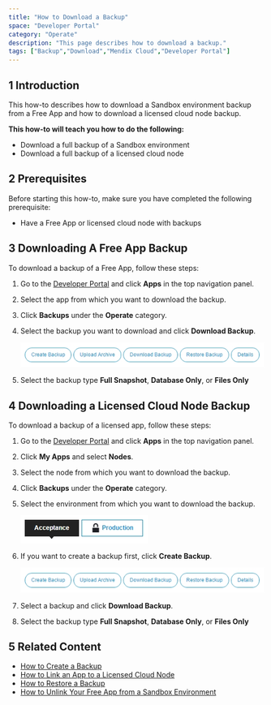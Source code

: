 ```yaml
---
title: "How to Download a Backup"
space: "Developer Portal"
category: "Operate"
description: "This page describes how to download a backup."
tags: ["Backup","Download","Mendix Cloud","Developer Portal"]
---
```


## 1 Introduction

This how-to describes how to download a Sandbox environment backup from a Free App and how to download a licensed cloud node backup.

**This how-to will teach you how to do the following:**

* Download a full backup of a Sandbox environment
* Download a full backup of a licensed cloud node

## 2 Prerequisites

Before starting this how-to, make sure you have completed the following prerequisite:

* Have a Free App or licensed cloud node with backups

## 3 Downloading A Free App Backup

To download a backup of a Free App, follow these steps:

1. Go to the [Developer Portal](http://home.mendix.com) and click **Apps** in the top navigation panel.
2. Select the app from which you want to download the backup.
3. Click **Backups** under the **Operate** category.
4. Select the backup you want to download and click **Download Backup**.

    ![](attachments/backupoptions.jpg)

5. Select the backup type **Full Snapshot**, **Database Only**, or **Files Only**

## 4 Downloading a Licensed Cloud Node Backup

To download a backup of a licensed app, follow these steps:

1. Go to the [Developer Portal](http://home.mendix.com) and click **Apps** in the top navigation panel.
2. Click **My Apps** and select **Nodes**.
3. Select the node from which you want to download the backup.
4. Click **Backups** under the **Operate** category.
5. Select the environment from which you want to download the backup.

    ![](attachments/environment.jpg)

6. If you want to create a backup first, click **Create Backup**.

    ![](attachments/backupoptions.jpg)

7. Select a backup and click **Download Backup**.
8. Select the backup type **Full Snapshot**, **Database Only**, or **Files Only**

## 5 Related Content

* [How to Create a Backup](how-to-create-backup)
* [How to Link an App to a Licensed Cloud Node](../deploy/how-to-link-app-to-node)
* [How to Restore a Backup](how-to-restore-a-backup)
* [How to Unlink Your Free App from a Sandbox Environment](../deploy/how-to-unlink-sandbox)
